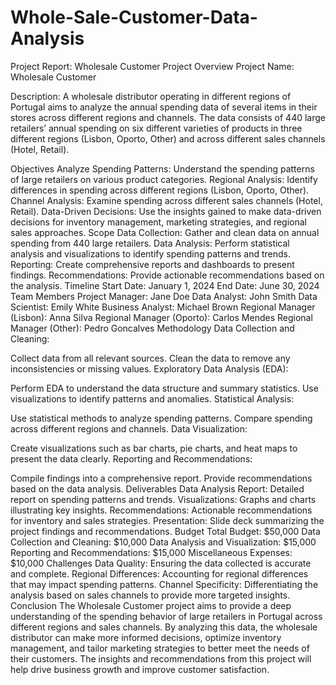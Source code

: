 # Whole-Sale-Customer-Data-Analysis
Project Report: Wholesale Customer Project Overview Project Name: Wholesale Customer

Description: A wholesale distributor operating in different regions of Portugal aims to analyze the annual spending data of several items in their stores across different regions and channels. The data consists of 440 large retailers’ annual spending on six different varieties of products in three different regions (Lisbon, Oporto, Other) and across different sales channels (Hotel, Retail).

Objectives Analyze Spending Patterns: Understand the spending patterns of large retailers on various product categories. Regional Analysis: Identify differences in spending across different regions (Lisbon, Oporto, Other). Channel Analysis: Examine spending across different sales channels (Hotel, Retail). Data-Driven Decisions: Use the insights gained to make data-driven decisions for inventory management, marketing strategies, and regional sales approaches. Scope Data Collection: Gather and clean data on annual spending from 440 large retailers. Data Analysis: Perform statistical analysis and visualizations to identify spending patterns and trends. Reporting: Create comprehensive reports and dashboards to present findings. Recommendations: Provide actionable recommendations based on the analysis. Timeline Start Date: January 1, 2024 End Date: June 30, 2024 Team Members Project Manager: Jane Doe Data Analyst: John Smith Data Scientist: Emily White Business Analyst: Michael Brown Regional Manager (Lisbon): Anna Silva Regional Manager (Oporto): Carlos Mendes Regional Manager (Other): Pedro Goncalves Methodology Data Collection and Cleaning:

Collect data from all relevant sources. Clean the data to remove any inconsistencies or missing values. Exploratory Data Analysis (EDA):

Perform EDA to understand the data structure and summary statistics. Use visualizations to identify patterns and anomalies. Statistical Analysis:

Use statistical methods to analyze spending patterns. Compare spending across different regions and channels. Data Visualization:

Create visualizations such as bar charts, pie charts, and heat maps to present the data clearly. Reporting and Recommendations:

Compile findings into a comprehensive report. Provide recommendations based on the data analysis. Deliverables Data Analysis Report: Detailed report on spending patterns and trends. Visualizations: Graphs and charts illustrating key insights. Recommendations: Actionable recommendations for inventory and sales strategies. Presentation: Slide deck summarizing the project findings and recommendations. Budget Total Budget: $50,000 Data Collection and Cleaning: $10,000 Data Analysis and Visualization: $15,000 Reporting and Recommendations: $15,000 Miscellaneous Expenses: $10,000 Challenges Data Quality: Ensuring the data collected is accurate and complete. Regional Differences: Accounting for regional differences that may impact spending patterns. Channel Specificity: Differentiating the analysis based on sales channels to provide more targeted insights. Conclusion The Wholesale Customer project aims to provide a deep understanding of the spending behavior of large retailers in Portugal across different regions and sales channels. By analyzing this data, the wholesale distributor can make more informed decisions, optimize inventory management, and tailor marketing strategies to better meet the needs of their customers. The insights and recommendations from this project will help drive business growth and improve customer satisfaction.
